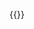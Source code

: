 <!-- ---
title: "Home"
description: "Welcome to SHUM organization website"
---

# Welcome to SHUM

SHUM is a public organization that uses OSINT technologies to investigate crimes in the armed conflict and protect human rights. -->
{{<about-en>}}